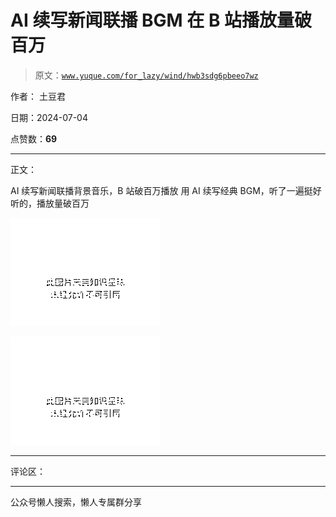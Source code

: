 # AI 续写新闻联播 BGM 在 B 站播放量破百万

> 原文：[`www.yuque.com/for_lazy/wind/hwb3sdg6pbeeo7wz`](https://www.yuque.com/for_lazy/wind/hwb3sdg6pbeeo7wz)

作者： 土豆君

日期：2024-07-04

点赞数：**69**

* * *

正文：

AI 续写新闻联播背景音乐，B 站破百万播放 用 AI 续写经典 BGM，听了一遍挺好听的，播放量破百万

![](img/d464dcfe5f61a82ee0d9029636948975.png "None")

![](img/de69fb4cd4e517dea7147b403aa8ac52.png "None")

* * *

评论区：

* * *

公众号懒人搜索，懒人专属群分享